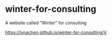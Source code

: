 # winter-for-consulting

A website called "Winter" for consulting

 https://lynachen.github.io/winter-for-consulting/V
